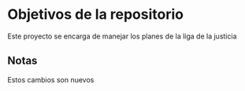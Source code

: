 # Objetivos de la repositorio

Este proyecto se encarga de manejar los planes de la liga de la justicia


## Notas
Estos cambios son nuevos

